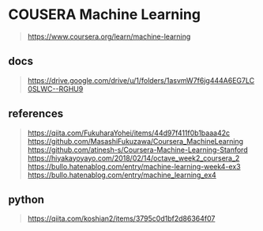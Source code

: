 # COUSERA Machine Learning
> https://www.coursera.org/learn/machine-learning

## docs
> https://drive.google.com/drive/u/1/folders/1asvmW7f6jg444A6EG7LC0SLWC--RGHU9

## references
> https://qiita.com/FukuharaYohei/items/44d97f411f0b1baaa42c
> https://github.com/MasashiFukuzawa/Coursera_MachineLearning
> https://github.com/atinesh-s/Coursera-Machine-Learning-Stanford
> https://hiyakayoyayo.com/2018/02/14/octave_week2_coursera_2
> https://bullo.hatenablog.com/entry/machine-learning-week4-ex3
> https://bullo.hatenablog.com/entry/machine_learning_ex4

## python
> https://qiita.com/koshian2/items/3795c0d1bf2d86364f07
